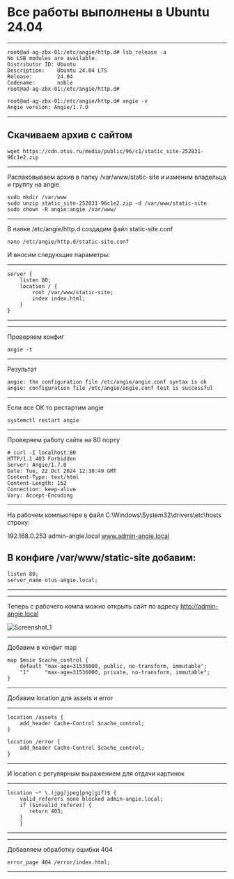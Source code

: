 # Все работы выполнены в Ubuntu 24.04
--------------------------------------------------------------------------------------------------------
```
root@ad-ag-zbx-01:/etc/angie/http.d# lsb_release -a
No LSB modules are available.
Distributor ID: Ubuntu
Description:    Ubuntu 24.04 LTS
Release:        24.04
Codename:       noble
root@ad-ag-zbx-01:/etc/angie/http.d#
```
```
root@ad-ag-zbx-01:/etc/angie/http.d# angie -v
Angie version: Angie/1.7.0
```
--------------------------------------------------------------------------------------------------------

## Скачиваем архив с сайтом 
```
wget https://cdn.otus.ru/media/public/96/c1/static_site-252831-96c1e2.zip
```
--------------------------------------------------------------------------------------------------------
Распаковываем архив в папку /var/www/static-site и изменим владельца и группу на angie.
```
sudo mkdir /var/www
sudo unzip static_site-252831-96c1e2.zip -d /var/www/static-site
sudo chown -R angie:angie /var/www/
```
--------------------------------------------------------------------------------------------------------
В папке /etc/angie/http.d создадим файл static-site.conf 
```
nano /etc/angie/http.d/static-site.conf
```
И вносим следующие параметры:

---------------------------------------
```
server {
    listen 80;
    location / {
        root /var/www/static-site;
        index index.html;
    }
}
```
---------------------------------------

--------------------------------------------------------------------------------------------------------
Проверяем конфиг
```
angie -t
```
----------------------------------------------------------------------
Результат
```
angie: the configuration file /etc/angie/angie.conf syntax is ok
angie: configuration file /etc/angie/angie.conf test is successful
```
----------------------------------------------------------------------
Если все ОК то рестартим angie
```
systemctl restart angie
```
--------------------------------------------------------------------------------------------------------
Проверяем работу сайта на 80 порту 
```
# curl -I localhost:80
HTTP/1.1 403 Forbidden
Server: Angie/1.7.0
Date: Tue, 22 Oct 2024 12:30:49 GMT
Content-Type: text/html
Content-Length: 152
Connection: keep-alive
Vary: Accept-Encoding
```
--------------------------------------------------------------------------------------------------------

На рабочем компьютере в файл C:\Windows\System32\drivers\etc\hosts строку:

192.168.0.253  admin-angie.local www.admin-angie.local

В конфиге /var/www/static-site добавим:
----------------------------------------
    listen 80;
    server_name otus-angie.local;
----------------------------------------
--------------------------------------------------------------------------------------------------------
Теперь с рабочего компа можно открыть сайт по адресу http://admin-angie.local 

![Screenshot_1](https://github.com/user-attachments/assets/e525fe99-2f85-460a-be40-4e26e18d3142)

--------------------------------------------------------------------------------------------------------
Добавим в конфиг map
```
map $msie $cache_control {
    default "max-age=31536000, public, no-transform, immutable";
    "1"     "max-age=31536000, private, no-transform, immutable";
}
```
--------------------------------------------------------------------------------------------------------
Добавим location для assets и error

----------------------------------------------------------
    location /assets {
        add_header Cache-Control $cache_control;
    }

    location /error {
        add_header Cache-Control $cache_control;
    }
----------------------------------------------------------

И location c регулярным выражением для отдачи картинок

----------------------------------------------------------
    location ~* \.(jpg|jpeg|png|gif)$ {
        valid_referers none blocked admin-angie.local;
        if ($invalid_referer) {
           return 403;
        }
		}
----------------------------------------------------------
--------------------------------------------------------------------------------------------------------

Добавляем обработку ошибки 404
```
error_page 404 /error/index.html;
```
--------------------------------------------------------------------------------------------------------
